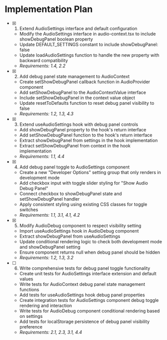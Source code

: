 # Implementation Plan

- [x] 1. Extend AudioSettings interface and default configuration

  - Modify the AudioSettings interface in audio-context.tsx to include showDebugPanel boolean property
  - Update DEFAULT_SETTINGS constant to include showDebugPanel: false
  - Update loadAudioSettings function to handle the new property with backward compatibility
  - _Requirements: 1.4, 2.2_

- [x] 2. Add debug panel state management to AudioContext


  - Create setShowDebugPanel callback function in AudioProvider component
  - Add setShowDebugPanel to the AudioContextValue interface
  - Include setShowDebugPanel in the context value object
  - Update resetToDefaults function to reset debug panel visibility to false
  - _Requirements: 1.2, 1.3, 4.3_

- [x] 3. Extend useAudioSettings hook with debug panel controls


  - Add showDebugPanel property to the hook's return interface
  - Add setShowDebugPanel function to the hook's return interface
  - Extract showDebugPanel from settings in the hook implementation
  - Extract setShowDebugPanel from context in the hook implementation
  - _Requirements: 1.1, 4.4_

- [x] 4. Add debug panel toggle to AudioSettings component


  - Create a new "Developer Options" setting group that only renders in development mode
  - Add checkbox input with toggle slider styling for "Show Audio Debug Panel"
  - Connect checkbox to showDebugPanel state and setShowDebugPanel handler
  - Apply consistent styling using existing CSS classes for toggle switches
  - _Requirements: 1.1, 3.1, 4.1, 4.2_

- [x] 5. Modify AudioDebug component to respect visibility setting


  - Import useAudioSettings hook in AudioDebug component
  - Extract showDebugPanel from useAudioSettings
  - Update conditional rendering logic to check both development mode and showDebugPanel setting
  - Ensure component returns null when debug panel should be hidden
  - _Requirements: 1.2, 1.3, 3.2_

- [ ] 6. Write comprehensive tests for debug panel toggle functionality
  - Create unit tests for AudioSettings interface extension and default values
  - Write tests for AudioContext debug panel state management functions
  - Add tests for useAudioSettings hook debug panel properties
  - Create integration tests for AudioSettings component debug toggle rendering and interaction
  - Write tests for AudioDebug component conditional rendering based on settings
  - Add tests for localStorage persistence of debug panel visibility preference
  - _Requirements: 2.1, 2.3, 3.1, 4.4_
